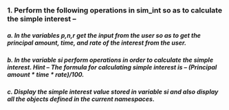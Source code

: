 ### 1.	Perform the following operations in sim_int so as to calculate the simple interest –
#####    a.	In the variables p,n,r get the input from the user so as to get the principal amount, time, and rate of the interest from the user.
#####    b.	In the variable si perform operations in order to calculate the simple interest. Hint – The formula for calculating simple interest is – (Principal amount * time * rate)/100.
#####    c.	Display the simple interest value stored in variable si and also display all the objects defined in the current namespaces. 
